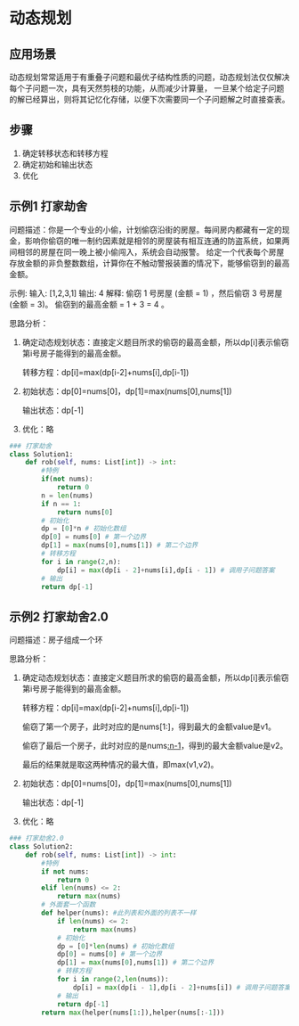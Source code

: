 # 动态规划
## 应用场景
动态规划常常适用于有重叠子问题和最优子结构性质的问题，动态规划法仅仅解决每个子问题一次，具有天然剪枝的功能，从而减少计算量，
一旦某个给定子问题的解已经算出，则将其记忆化存储，以便下次需要同一个子问题解之时直接查表。
## 步骤
1. 确定转移状态和转移方程
2. 确定初始和输出状态
3. 优化
## 示例1 打家劫舍
问题描述：你是一个专业的小偷，计划偷窃沿街的房屋。每间房内都藏有一定的现金，影响你偷窃的唯一制约因素就是相邻的房屋装有相互连通的防盗系统，如果两间相邻的房屋在同一晚上被小偷闯入，系统会自动报警。
给定一个代表每个房屋存放金额的非负整数数组，计算你在不触动警报装置的情况下，能够偷窃到的最高金额。

示例:
输入: [1,2,3,1]
输出: 4
解释: 偷窃 1 号房屋 (金额 = 1) ，然后偷窃 3 号房屋 (金额 = 3)。
     偷窃到的最高金额 = 1 + 3 = 4 。
     
思路分析：
1. 确定动态规划状态：直接定义题目所求的偷窃的最高金额，所以dp[i]表示偷窃第i号房子能得到的最高金额。
   
   转移方程：dp[i]=max(dp[i-2]+nums[i],dp[i-1])​
2. 初始状态：dp[0]=nums[0]，dp[1]=max(nums[0],nums[1])​
   
   输出状态：dp[-1]​
3. 优化：略

```python
### 打家劫舍
class Solution1:
    def rob(self, nums: List[int]) -> int:
        #特例
        if(not nums):
            return 0
        n = len(nums)
        if n == 1:
            return nums[0]
        # 初始化
        dp = [0]*n # 初始化数组
        dp[0] = nums[0] # 第一个边界
        dp[1] = max(nums[0],nums[1]) # 第二个边界
        # 转移方程
        for i in range(2,n):
            dp[i] = max(dp[i - 2]+nums[i],dp[i - 1]) # 调用子问题答案
        # 输出
        return dp[-1]
```

## 示例2 打家劫舍2.0
问题描述：房子组成一个环
     
思路分析：
1. 确定动态规划状态：直接定义题目所求的偷窃的最高金额，所以dp[i]表示偷窃第i号房子能得到的最高金额。
   
   转移方程：dp[i]=max(dp[i-2]+nums[i],dp[i-1])​
   
   偷窃了第一个房子，此时对应的是nums[1:]，得到最大的金额value是v1。
   
   偷窃了最后一个房子，此时对应的是nums[:n-1](其中n是所有房子的数量)，得到的最大金额value是v2。
   
   最后的结果就是取这两种情况的最大值，即max(v1,v2)。
2. 初始状态：dp[0]=nums[0]，dp[1]=max(nums[0],nums[1])​
   
   输出状态：dp[-1]​
3. 优化：略

```python
### 打家劫舍2.0
class Solution2:
    def rob(self, nums: List[int]) -> int:
        #特例
        if not nums:
            return 0
        elif len(nums) <= 2:
            return max(nums)
        # 外面套一个函数
        def helper(nums): #此列表和外面的列表不一样
            if len(nums) <= 2:
                return max(nums)
            # 初始化
            dp = [0]*len(nums) # 初始化数组
            dp[0] = nums[0] # 第一个边界
            dp[1] = max(nums[0],nums[1]) # 第二个边界
            # 转移方程
            for i in range(2,len(nums)):
                dp[i] = max(dp[i - 1],dp[i - 2]+nums[i]) # 调用子问题答案
            # 输出
            return dp[-1]
        return max(helper(nums[1:]),helper(nums[:-1]))
```

